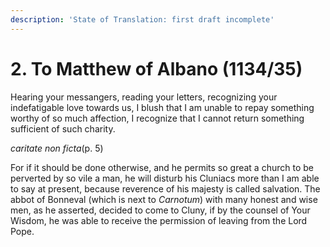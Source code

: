 ```yaml
---
description: 'State of Translation: first draft incomplete'
---
```


# 2. To Matthew of Albano \(1134/35\)

Hearing your messangers, reading your letters, recognizing your indefatigable love towards us, I blush that I am unable to repay something worthy of so much affection, I recognize that I cannot return something sufficient of such charity.

_caritate non ficta_\(p. 5\)

For if it should be done otherwise, and he permits so great a church to be perverted by so vile a man, he will disturb his Cluniacs more than I am able to say at present, because reverence of his majesty is called salvation. The abbot of Bonneval \(which is next to _Carnotum_\) with many honest and wise men, as he asserted, decided to come to Cluny, if by the counsel of Your Wisdom, he was able to receive the permission of leaving from the Lord Pope.

